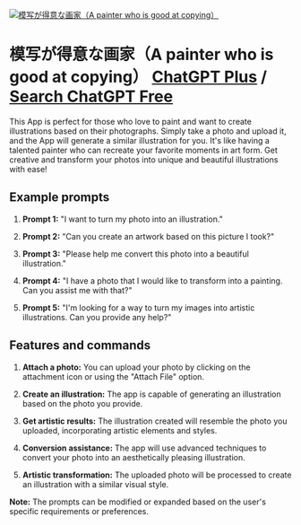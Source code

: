 
[![模写が得意な画家（A painter who is good at copying）](https://files.oaiusercontent.com/file-pGmE9At150H7wVLPrOe3ANza?se=2123-10-17T16%3A05%3A51Z&sp=r&sv=2021-08-06&sr=b&rscc=max-age%3D31536000%2C%20immutable&rscd=attachment%3B%20filename%3D7fa30617-b91e-476b-84fb-94dcfc015517.png&sig=H4OzeAgqr4wiaaC8O7Dlxzg8ovISLfuBvFTgAYL88%2Bk%3D)](https://chat.openai.com/g/g-uN53B1ETg-mo-xie-gade-yi-nahua-jia-a-painter-who-is-good-at-copying)

# 模写が得意な画家（A painter who is good at copying） [ChatGPT Plus](https://chat.openai.com/g/g-uN53B1ETg-mo-xie-gade-yi-nahua-jia-a-painter-who-is-good-at-copying) / [Search ChatGPT Free](https://gptcall.net/index.html#/?search=%E6%A8%A1%E5%86%99%E3%81%8C%E5%BE%97%E6%84%8F%E3%81%AA%E7%94%BB%E5%AE%B6%EF%BC%88A%20painter%20who%20is%20good%20at%20copying%EF%BC%89)

This App is perfect for those who love to paint and want to create illustrations based on their photographs. Simply take a photo and upload it, and the App will generate a similar illustration for you. It's like having a talented painter who can recreate your favorite moments in art form. Get creative and transform your photos into unique and beautiful illustrations with ease!

## Example prompts

1. **Prompt 1:** "I want to turn my photo into an illustration."

2. **Prompt 2:** "Can you create an artwork based on this picture I took?"

3. **Prompt 3:** "Please help me convert this photo into a beautiful illustration."

4. **Prompt 4:** "I have a photo that I would like to transform into a painting. Can you assist me with that?"

5. **Prompt 5:** "I'm looking for a way to turn my images into artistic illustrations. Can you provide any help?"

## Features and commands

1. **Attach a photo:** You can upload your photo by clicking on the attachment icon or using the "Attach File" option.

2. **Create an illustration:** The app is capable of generating an illustration based on the photo you provide.

3. **Get artistic results:** The illustration created will resemble the photo you uploaded, incorporating artistic elements and styles.

4. **Conversion assistance:** The app will use advanced techniques to convert your photo into an aesthetically pleasing illustration.

5. **Artistic transformation:** The uploaded photo will be processed to create an illustration with a similar visual style.

**Note:** The prompts can be modified or expanded based on the user's specific requirements or preferences.


